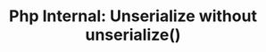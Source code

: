 ---
layout: post
title: "Php Internal: Unserialize without unserialize()"
external_url: /notes/Php-Internal/phar-deser
---